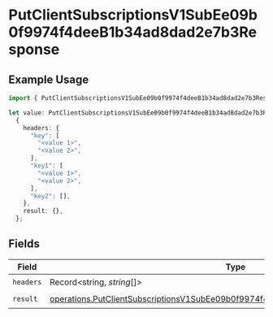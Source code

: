 # PutClientSubscriptionsV1SubEe09b0f9974f4deeB1b34ad8dad2e7b3Response

## Example Usage

```typescript
import { PutClientSubscriptionsV1SubEe09b0f9974f4deeB1b34ad8dad2e7b3Response } from "@dhaba/safepay-ts/models/operations";

let value: PutClientSubscriptionsV1SubEe09b0f9974f4deeB1b34ad8dad2e7b3Response =
  {
    headers: {
      "key": [
        "<value 1>",
        "<value 2>",
      ],
      "key1": [
        "<value 1>",
        "<value 2>",
      ],
      "key2": [],
    },
    result: {},
  };
```

## Fields

| Field                                                                                                                                                                                    | Type                                                                                                                                                                                     | Required                                                                                                                                                                                 | Description                                                                                                                                                                              |
| ---------------------------------------------------------------------------------------------------------------------------------------------------------------------------------------- | ---------------------------------------------------------------------------------------------------------------------------------------------------------------------------------------- | ---------------------------------------------------------------------------------------------------------------------------------------------------------------------------------------- | ---------------------------------------------------------------------------------------------------------------------------------------------------------------------------------------- |
| `headers`                                                                                                                                                                                | Record<string, *string*[]>                                                                                                                                                               | :heavy_check_mark:                                                                                                                                                                       | N/A                                                                                                                                                                                      |
| `result`                                                                                                                                                                                 | [operations.PutClientSubscriptionsV1SubEe09b0f9974f4deeB1b34ad8dad2e7b3ResponseBody](../../models/operations/putclientsubscriptionsv1subee09b0f9974f4deeb1b34ad8dad2e7b3responsebody.md) | :heavy_check_mark:                                                                                                                                                                       | N/A                                                                                                                                                                                      |